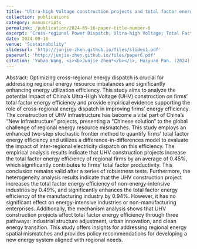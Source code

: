 ```yaml
---
title: "Ultra-high Voltage construction projects and total factor energy efficiency: Empirical evidence on cross-regional power dispatch in China"
collection: publications
category: manuscripts
permalink: /publication/2024-09-16-paper-title-number-6
excerpt: 'Cross-regional Power Dispatch; Ultra-high Voltage; Total Factor Energy Efficiency; New Energy System'
date: 2024-09-16
venue: 'Sustainability'
slidesurl: 'http://junjie-zhen.github.io/files/slides1.pdf'
paperurl: 'http://junjie-zhen.github.io/files/paper6.pdf'
citation: 'Yubao Wang, <i><b>Junjie Zhen*</b></i>, Huiyuan Pan. (2024). &quot;Ultra-high Voltage construction projects and total factor energy efficiency: Empirical evidence on cross-regional power dispatch in China.&quot; <i>Sustainability</i>. 16.'
---
```


Abstract: Optimizing cross-regional energy dispatch is crucial for addressing regional energy resource imbalances and significantly enhancing energy utilization efficiency. This study aims to analyze the potential impact of China’s Ultra-High Voltage (UHV) construction on firms’ total factor energy efficiency and provide empirical evidence supporting the role of cross-regional energy dispatch in improving firms’ energy efficiency. The construction of UHV infrastructure has become a vital part of China’s “New Infrastructure” projects, presenting a “Chinese solution” to the global challenge of regional energy resource mismatches. This study employs an enhanced two-step stochastic frontier method to quantify firms’ total factor energy efficiency and utilizes a difference-in-differences model to evaluate the impact of inter-regional electricity dispatch on this efficiency. The empirical analysis results indicate that UHV construction projects increase the total factor energy efficiency of regional firms by an average of 0.45%, which significantly contributes to firms’ total factor productivity. This conclusion remains valid after a series of robustness tests. Furthermore, the heterogeneity analysis results indicate that the UHV construction project increases the total factor energy efficiency of non-energy-intensive industries by 0.49%, and significantly enhances the total factor energy efficiency of the manufacturing industry by 0.94%. However, it has no significant effect on energy-intensive industries or non-manufacturing enterprises. Additionally, the mechanism analysis shows that UHV construction projects affect total factor energy efficiency through three pathways: industrial structure adjustment, urban innovation, and clean energy transition. This study offers insights for addressing regional energy spatial mismatches and provides policy recommendations for developing a new energy system aligned with regional needs.